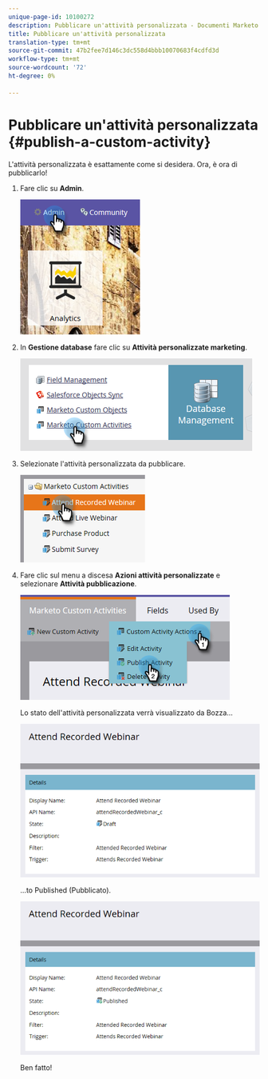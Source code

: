 ```yaml
---
unique-page-id: 10100272
description: Pubblicare un'attività personalizzata - Documenti Marketo - Documentazione prodotto
title: Pubblicare un'attività personalizzata
translation-type: tm+mt
source-git-commit: 47b2fee7d146c3dc558d4bbb10070683f4cdfd3d
workflow-type: tm+mt
source-wordcount: '72'
ht-degree: 0%

---
```



# Pubblicare un&#39;attività personalizzata {#publish-a-custom-activity}

L&#39;attività personalizzata è esattamente come si desidera. Ora, è ora di pubblicarlo!

1. Fare clic su **Admin**.

   ![](assets/one-2.png)

1. In **Gestione database** fare clic su **Attività personalizzate marketing**.

   ![](assets/two-2.png)

1. Selezionate l&#39;attività personalizzata da pubblicare.

   ![](assets/three-2.png)

1. Fare clic sul menu a discesa **Azioni attività personalizzate** e selezionare **Attività pubblicazione**.

   ![](assets/four-2.png)

   Lo stato dell&#39;attività personalizzata verrà visualizzato da Bozza...

   ![](assets/five-2.png)

   ...to Published (Pubblicato).

   ![](assets/six-2.png)

   Ben fatto!


